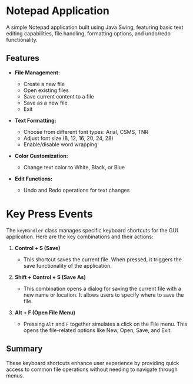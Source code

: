 # Notepad Application

A simple Notepad application built using Java Swing, featuring basic text editing capabilities, file handling, formatting options, and undo/redo functionality.

## Features

- **File Management:**
  - Create a new file
  - Open existing files
  - Save current content to a file
  - Save as a new file
  - Exit 

- **Text Formatting:**
  - Choose from different font types: Arial, CSMS, TNR
  - Adjust font size (8, 12, 16, 20, 24, 28)
  - Enable/disable word wrapping

- **Color Customization:**
  - Change text color to White, Black, or Blue

- **Edit Functions:**
  - Undo and Redo operations for text changes
# Key Press Events

The `keyHandler` class manages specific keyboard shortcuts for the GUI application. Here are the key combinations and their actions:

1. **Control + S (Save)**
   - This shortcut saves the current file. When pressed, it triggers the save functionality of the application.

2. **Shift + Control + S (Save As)**
   - This combination opens a dialog for saving the current file with a new name or location. It allows users to specify where to save the file.

3. **Alt + F (Open File Menu)**
   - Pressing `Alt` and `F` together simulates a click on the File menu. This opens the file-related options like New, Open, Save, and Exit.

## Summary
These keyboard shortcuts enhance user experience by providing quick access to common file operations without needing to navigate through menus.
    

